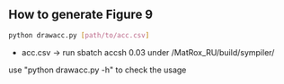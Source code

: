 ## How to generate Figure 9

```bash
python drawacc.py [path/to/acc.csv]
```

- acc.csv -> run sbatch accsh 0.03 under /MatRox_RU/build/sympiler/

use "python drawacc.py -h" to check the usage
